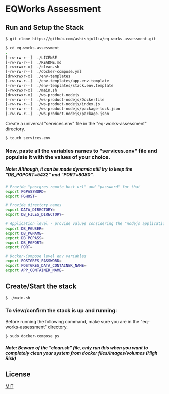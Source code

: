 # EQWorks Assessment

## Run and Setup the Stack

```bash
$ git clone https://github.com/ashishjullia/eq-works-assessment.git
```
```bash
$ cd eq-works-assessment
.
[-rw-rw-r--]  ./LICENSE
[-rw-rw-r--]  ./README.md
[-rwxrwxr-x]  ./clean.sh
[-rw-rw-r--]  ./docker-compose.yml
[drwxrwxr-x]  ./env-templates
[-rw-rw-r--]  ./env-templates/app.env.template
[-rw-rw-r--]  ./env-templates/stack.env.template
[-rwxrwxr-x]  ./main.sh
[drwxrwxr-x]  ./ws-product-nodejs
[-rw-rw-r--]  ./ws-product-nodejs/Dockerfile
[-rw-rw-r--]  ./ws-product-nodejs/index.js
[-rw-rw-r--]  ./ws-product-nodejs/package-lock.json
[-rw-rw-r--]  ./ws-product-nodejs/package.json
````
Create a universal "services.env" file in the "eq-works-assessment" directory.

```bash
$ touch services.env
```

### Now, paste all the variables names to "services.env" file and populate it with the values of your choice.
##### Note: Although, it can be made dynamic still try to keep the "DB_PGPORT=5432" and "PORT=8080".

```bash
# Provide "postgres remote host url" and "password" for that
export PGPASSWORD=
export PGHOST=

# Provide directory names
export DATA_DIRECTORY=
export DB_FILES_DIRECTORY=

# Application level - provide values considering the "nodejs application".
export DB_PGUSER=
export DB_PGNAME=
export DB_PGPASS=
export DB_PGPORT=
export PORT=

# Docker-Compose level env variables
export POSTGRES_PASSWORD=
export POSTGRES_DATA_CONTAINER_NAME=
export APP_CONTAINER_NAME=
```

## Create/Start the stack
```bash
$ ./main.sh
```


### To view/confirm the stack is up and running:
Before running the following command, make sure you are in the "eq-works-assessment" directory.
```bash
$ sudo docker-compose ps
```

##### Note: Beware of the "clean.sh" file, only run this when you want to completely clean your system from docker files/images/volumes (High Risk)

## License
[MIT](https://choosealicense.com/licenses/mit/)
